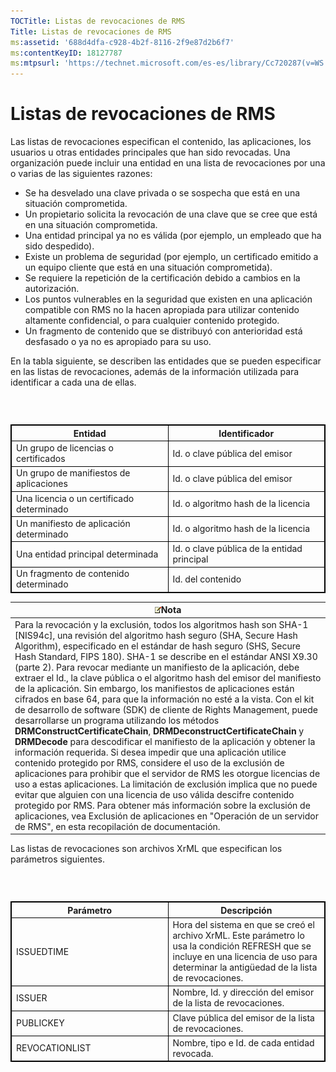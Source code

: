 ```yaml
---
TOCTitle: Listas de revocaciones de RMS
Title: Listas de revocaciones de RMS
ms:assetid: '688d4dfa-c928-4b2f-8116-2f9e87d2b6f7'
ms:contentKeyID: 18127787
ms:mtpsurl: 'https://technet.microsoft.com/es-es/library/Cc720287(v=WS.10)'
---
```


Listas de revocaciones de RMS
=============================

Las listas de revocaciones especifican el contenido, las aplicaciones, los usuarios u otras entidades principales que han sido revocadas. Una organización puede incluir una entidad en una lista de revocaciones por una o varias de las siguientes razones:

-   Se ha desvelado una clave privada o se sospecha que está en una situación comprometida.
-   Un propietario solicita la revocación de una clave que se cree que está en una situación comprometida.
-   Una entidad principal ya no es válida (por ejemplo, un empleado que ha sido despedido).
-   Existe un problema de seguridad (por ejemplo, un certificado emitido a un equipo cliente que está en una situación comprometida).
-   Se requiere la repetición de la certificación debido a cambios en la autorización.
-   Los puntos vulnerables en la seguridad que existen en una aplicación compatible con RMS no la hacen apropiada para utilizar contenido altamente confidencial, o para cualquier contenido protegido.
-   Un fragmento de contenido que se distribuyó con anterioridad está desfasado o ya no es apropiado para su uso.

En la tabla siguiente, se describen las entidades que se pueden especificar en las listas de revocaciones, además de la información utilizada para identificar a cada una de ellas.

###  

 
<table style="border:1px solid black;">
<colgroup>
<col width="50%" />
<col width="50%" />
</colgroup>
<thead>
<tr class="header">
<th style="border:1px solid black;" >Entidad</th>
<th style="border:1px solid black;" >Identificador</th>
</tr>
</thead>
<tbody>
<tr class="odd">
<td style="border:1px solid black;">Un grupo de licencias o certificados</td>
<td style="border:1px solid black;">Id. o clave pública del emisor</td>
</tr>
<tr class="even">
<td style="border:1px solid black;">Un grupo de manifiestos de aplicaciones</td>
<td style="border:1px solid black;">Id. o clave pública del emisor</td>
</tr>
<tr class="odd">
<td style="border:1px solid black;">Una licencia o un certificado determinado</td>
<td style="border:1px solid black;">Id. o algoritmo hash de la licencia</td>
</tr>
<tr class="even">
<td style="border:1px solid black;">Un manifiesto de aplicación determinado</td>
<td style="border:1px solid black;">Id. o algoritmo hash de la licencia</td>
</tr>
<tr class="odd">
<td style="border:1px solid black;">Una entidad principal determinada</td>
<td style="border:1px solid black;">Id. o clave pública de la entidad principal</td>
</tr>
<tr class="even">
<td style="border:1px solid black;">Un fragmento de contenido determinado</td>
<td style="border:1px solid black;">Id. del contenido</td>
</tr>
</tbody>
</table>
  
| ![](images/Cc720287.note(WS.10).gif)Nota                                                                                                                                                                                                                                                                                                                                                                                                                                                                                                                                                                                                                                                                                                                                                                                                                                                                                                                                                                                                                                                                                                                                                                                                                                                                                                                                                               |  
|-------------------------------------------------------------------------------------------------------------------------------------------------------------------------------------------------------------------------------------------------------------------------------------------------------------------------------------------------------------------------------------------------------------------------------------------------------------------------------------------------------------------------------------------------------------------------------------------------------------------------------------------------------------------------------------------------------------------------------------------------------------------------------------------------------------------------------------------------------------------------------------------------------------------------------------------------------------------------------------------------------------------------------------------------------------------------------------------------------------------------------------------------------------------------------------------------------------------------------------------------------------------------------------------------------------------------------------------------------------------------------------------------------------------------------------|  
| Para la revocación y la exclusión, todos los algoritmos hash son SHA-1 \[NIS94c\], una revisión del algoritmo hash seguro (SHA, Secure Hash Algorithm), especificado en el estándar de hash seguro (SHS, Secure Hash Standard, FIPS 180). SHA-1 se describe en el estándar ANSI X9.30 (parte 2). Para revocar mediante un manifiesto de la aplicación, debe extraer el Id., la clave pública o el algoritmo hash del emisor del manifiesto de la aplicación. Sin embargo, los manifiestos de aplicaciones están cifrados en base 64, para que la información no esté a la vista. Con el kit de desarrollo de software (SDK) de cliente de Rights Management, puede desarrollarse un programa utilizando los métodos **DRMConstructCertificateChain**, **DRMDeconstructCertificateChain** y **DRMDecode** para descodificar el manifiesto de la aplicación y obtener la información requerida. Si desea impedir que una aplicación utilice contenido protegido por RMS, considere el uso de la exclusión de aplicaciones para prohibir que el servidor de RMS les otorgue licencias de uso a estas aplicaciones. La limitación de exclusión implica que no puede evitar que alguien con una licencia de uso válida descifre contenido protegido por RMS. Para obtener más información sobre la exclusión de aplicaciones, vea Exclusión de aplicaciones en "Operación de un servidor de RMS", en esta recopilación de documentación. |
  
Las listas de revocaciones son archivos XrML que especifican los parámetros siguientes.
  
###  

 
<table style="border:1px solid black;">
<colgroup>
<col width="50%" />
<col width="50%" />
</colgroup>
<thead>
<tr class="header">
<th style="border:1px solid black;" >Parámetro</th>
<th style="border:1px solid black;" >Descripción</th>
</tr>
</thead>
<tbody>
<tr class="odd">
<td style="border:1px solid black;">ISSUEDTIME</td>
<td style="border:1px solid black;">Hora del sistema en que se creó el archivo XrML. Este parámetro lo usa la condición REFRESH que se incluye en una licencia de uso para determinar la antigüedad de la lista de revocaciones.</td>
</tr>
<tr class="even">
<td style="border:1px solid black;">ISSUER</td>
<td style="border:1px solid black;">Nombre, Id. y dirección del emisor de la lista de revocaciones.</td>
</tr>
<tr class="odd">
<td style="border:1px solid black;">PUBLICKEY</td>
<td style="border:1px solid black;">Clave pública del emisor de la lista de revocaciones.</td>
</tr>
<tr class="even">
<td style="border:1px solid black;">REVOCATIONLIST</td>
<td style="border:1px solid black;">Nombre, tipo e Id. de cada entidad revocada.</td>
</tr>
</tbody>
</table>
